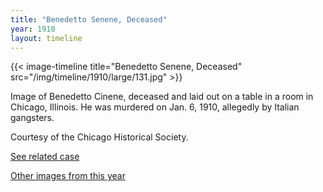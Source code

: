 ```yaml
---
title: "Benedetto Senene, Deceased"
year: 1910
layout: timeline
---
```


{{< image-timeline title="Benedetto Senene, Deceased" src="/img/timeline/1910/large/131.jpg" >}}


Image of Benedetto Cinene, deceased and laid out on a table in a room in Chicago, Illinois. He was murdered on Jan. 6, 1910, allegedly by Italian gangsters. 

Courtesy of the Chicago Historical Society. 

[See related case](/database/2448/)  

[Other images from this year](/historical/timeline/1910)